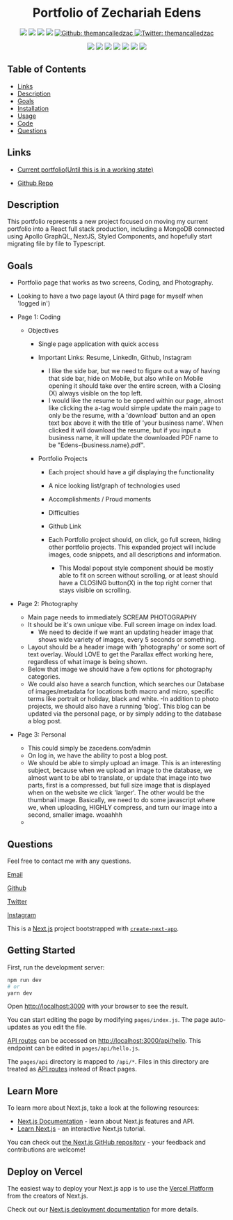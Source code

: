 <h1 align="center">Portfolio of Zechariah Edens</h1>

<p align="center">
    <img src="https://img.shields.io/github/repo-size/themancalledzac/portfolio" />
    <img src="https://img.shields.io/github/languages/top/themancalledzac/portfolio"  />
    <img src="https://img.shields.io/github/issues/themancalledzac/portfolio" />
    <img src="https://img.shields.io/github/last-commit/themancalledzac/portfolio" >
    <a href="https://github.com/themancalledzac">
        <img alt="Github: themancalledzac" src="https://img.shields.io/github/followers/themancalledzac?style=social" target="_blank" />
    </a>
    <a href="https://twitter.com/themancalledzac">
        <img alt="Twitter: themancalledzac" src="https://img.shields.io/twitter/follow/themancalledzac.svg?style=social" target="_blank" />
    </a>
</p>
  
<p align="center">
    <img src="https://img.shields.io/badge/Javascript-red" />
    <img src="https://img.shields.io/badge/React-orange"  />
    <img src="https://img.shields.io/badge/-Material UI-yellow" />
    <img src="https://img.shields.io/badge/-NextJS-green" >
    <img src="https://img.shields.io/badge/-Apollo-teal" >
    <img src="https://img.shields.io/badge/-GraphQL-blue" >
    <img src="https://img.shields.io/badge/-Typescript-indigo" >
    <!-- <img src="https://img.shields.io/badge/-GraphQL-violet" > -->
</p>

## Table of Contents

- [Links](#links)
- [Description](#description)
- [Goals](#goals)
- [Installation](#installation)
- [Usage](#usage)
- [Code](#code)
- [Questions](#questions)

## Links

- [Current portfolio(Until this is in a working state)](https://www.zacedens.com/)

- [Github Repo](https://github.com/themancalledzac/portfolio)

## Description

This portfolio represents a new project focused on moving my current portfolio into a React full stack production, including a MongoDB connected using Apollo GraphQL, NextJS, Styled Components, and hopefully start migrating file by file to Typescript.

## Goals

- Portfolio page that works as two screens, Coding, and Photography.
- Looking to have a two page layout (A third page for myself when 'logged in')
- Page 1: Coding

  - Objectives

    - Single page application with quick access
    - Important Links: Resume, LinkedIn, Github, Instagram
      - I like the side bar, but we need to figure out a way of having that side bar, hide on Mobile, but also while on Mobile opening it should take over the entire screen, with a Closing (X) always visible on the top left.
      - I would like the resume to be opened within our page, almost like clicking the <a>a-tag</a> would simple update the main page to only be the resume, with a 'download' button and an open text box above it with the title of 'your business name'. When clicked it will download the resume, but if you input a business name, it will update the downloaded PDF name to be "Edens-{business.name}.pdf".
    - Portfolio Projects

      - Each project should have a gif displaying the functionality
      - A nice looking list/graph of technologies used
      - Accomplishments / Proud moments
      - Difficulties
      - Github Link

      - Each Portfolio project should, on click, go full screen, hiding other portfolio projects. This expanded project will include images, code snippets, and all descriptions and information.
        - This Modal popout style component should be mostly able to fit on screen without scrolling, or at least should have a CLOSING button(X) in the top right corner that stays visible on scrolling.

- Page 2: Photography
  - Main page needs to immediately SCREAM PHOTOGRAPHY
  - It should be it's own unique vibe. Full screen image on index load.
    - We need to decide if we want an updating header image that shows wide variety of images, every 5 seconds or something.
  - Layout should be a header image with 'photography' or some sort of text overlay. Would LOVE to get the Parallax effect working here, regardless of what image is being shown.
  - Below that image we should have a few options for photography categories.
  - We could also have a search function, which searches our Database of images/metadata for locations both macro and micro, specific terms like portrait or holiday, black and white.
    -In addition to photo projects, we should also have a running 'blog'. This blog can be updated via the personal page, or by simply adding to the database a blog post.
- Page 3: Personal
  - This could simply be zacedens.com/admin
  - On log in, we have the ability to post a blog post.
  - We should be able to simply upload an image. This is an interesting subject, because when we upload an image to the database, we almost want to be abl to translate, or update that image into two parts, first is a compressed, but full size image that is displayed when on the website we click 'larger'. The other would be the thumbnail image. Basically, we need to do some javascript where we, when uploading, HIGHLY compress, and turn our image into a second, smaller image. woaahhh
  -

## Questions

Feel free to contact me with any questions.

[Email](mailto:themancalledzac@gmail.com)

[Github](https://github.com/themancalledzac)

[Twitter](https://twitter.com/themancalledzac)

[Instagram](https://www.instagram.com/themancalledzac/)

This is a [Next.js](https://nextjs.org/) project bootstrapped with [`create-next-app`](https://github.com/vercel/next.js/tree/canary/packages/create-next-app).

## Getting Started

First, run the development server:

```bash
npm run dev
# or
yarn dev
```

Open [http://localhost:3000](http://localhost:3000) with your browser to see the result.

You can start editing the page by modifying `pages/index.js`. The page auto-updates as you edit the file.

[API routes](https://nextjs.org/docs/api-routes/introduction) can be accessed on [http://localhost:3000/api/hello](http://localhost:3000/api/hello). This endpoint can be edited in `pages/api/hello.js`.

The `pages/api` directory is mapped to `/api/*`. Files in this directory are treated as [API routes](https://nextjs.org/docs/api-routes/introduction) instead of React pages.

## Learn More

To learn more about Next.js, take a look at the following resources:

- [Next.js Documentation](https://nextjs.org/docs) - learn about Next.js features and API.
- [Learn Next.js](https://nextjs.org/learn) - an interactive Next.js tutorial.

You can check out [the Next.js GitHub repository](https://github.com/vercel/next.js/) - your feedback and contributions are welcome!

## Deploy on Vercel

The easiest way to deploy your Next.js app is to use the [Vercel Platform](https://vercel.com/new?utm_medium=default-template&filter=next.js&utm_source=create-next-app&utm_campaign=create-next-app-readme) from the creators of Next.js.

Check out our [Next.js deployment documentation](https://nextjs.org/docs/deployment) for more details.
